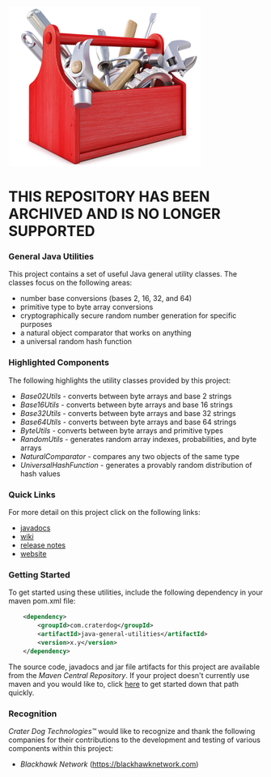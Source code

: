 ![Java General Utilities](https://github.com/craterdog/java-general-utilities/blob/master/docs/images/Toolkit.jpg)

# THIS REPOSITORY HAS BEEN ARCHIVED AND IS NO LONGER SUPPORTED

### General Java Utilities
This project contains a set of useful Java general utility classes. The classes focus on the following areas:

 * number base conversions (bases 2, 16, 32, and 64)
 * primitive type to byte array conversions
 * cryptographically secure random number generation for specific purposes
 * a natural object comparator that works on anything
 * a universal random hash function

### Highlighted Components
The following highlights the utility classes provided by this project:

 * *Base02Utils* - converts between byte arrays and base 2 strings
 * *Base16Utils* - converts between byte arrays and base 16 strings
 * *Base32Utils* - converts between byte arrays and base 32 strings
 * *Base64Utils* - converts between byte arrays and base 64 strings
 * *ByteUtils* - converts between byte arrays and primitive types
 * *RandomUtils* - generates random array indexes, probabilities, and byte arrays
 * *NaturalComparator* - compares any two objects of the same type
 * *UniversalHashFunction* - generates a provably random distribution of hash values

### Quick Links
For more detail on this project click on the following links:

 * [javadocs](https://craterdog.github.io/java-general-utilities/latest/index.html)
 * [wiki](https://github.com/craterdog/java-general-utilities/wiki)
 * [release notes](https://github.com/craterdog/java-general-utilities/wiki/releases)
 * [website](https://craterdog.com)

### Getting Started
To get started using these utilities, include the following dependency in your maven pom.xml file:

```xml
    <dependency>
        <groupId>com.craterdog</groupId>
        <artifactId>java-general-utilities</artifactId>
        <version>x.y</version>
    </dependency>
```

The source code, javadocs and jar file artifacts for this project are available from the
*Maven Central Repository*. If your project doesn't currently use maven and you would like to,
click [here](https://github.com/craterdog/maven-parent-poms) to get started down that path quickly.

### Recognition
*Crater Dog Technologies™* would like to recognize and thank the following
companies for their contributions to the development and testing of various
components within this project:

 * *Blackhawk Network* (https://blackhawknetwork.com)

